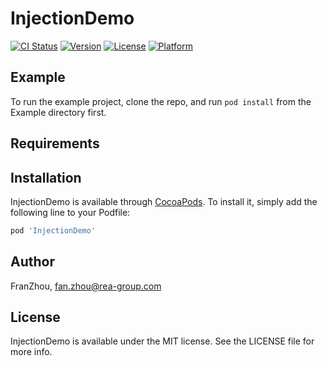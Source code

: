 # InjectionDemo

[![CI Status](https://img.shields.io/travis/FranZhou/InjectionDemo.svg?style=flat)](https://travis-ci.org/FranZhou/InjectionDemo)
[![Version](https://img.shields.io/cocoapods/v/InjectionDemo.svg?style=flat)](https://cocoapods.org/pods/InjectionDemo)
[![License](https://img.shields.io/cocoapods/l/InjectionDemo.svg?style=flat)](https://cocoapods.org/pods/InjectionDemo)
[![Platform](https://img.shields.io/cocoapods/p/InjectionDemo.svg?style=flat)](https://cocoapods.org/pods/InjectionDemo)

## Example

To run the example project, clone the repo, and run `pod install` from the Example directory first.

## Requirements

## Installation

InjectionDemo is available through [CocoaPods](https://cocoapods.org). To install
it, simply add the following line to your Podfile:

```ruby
pod 'InjectionDemo'
```

## Author

FranZhou, fan.zhou@rea-group.com

## License

InjectionDemo is available under the MIT license. See the LICENSE file for more info.
